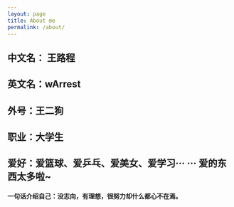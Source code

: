```yaml
---
layout: page
title: About me
permalink: /about/
---
```

中文名： 王路程
----

英文名：wArrest
----

外号：王二狗
----

职业：大学生
----

爱好：爱篮球、爱乒乓、爱美女、爱学习··· ··· 爱的东西太多啦~
----

#### 一句话介绍自己：没志向，有理想，很努力却什么都心不在焉。


